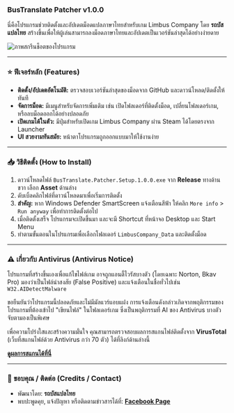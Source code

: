 ### BusTranslate Patcher v1.0.0
นี่คือโปรแกรมช่วยติดตั้งและอัปเดตม็อดแปลภาษาไทยสำหรับเกม Limbus Company โดย **รถบัสแปลไทย** สร้างขึ้นเพื่อให้ผู้เล่นสามารถลงม็อดภาษาไทยและอัปเดตเป็นเวอร์ชันล่าสุดได้อย่างง่ายดาย

![ภาพสกรีนช็อตของโปรแกรม](https://i.postimg.cc/c4qtZ7dw/Screenshot-2025-06-06-155952.png)

---

### ⭐ ฟีเจอร์หลัก (Features)
* **ติดตั้ง/อัปเดตอัตโนมัติ:** ตรวจสอบเวอร์ชันล่าสุดของม็อดจาก GitHub และดาวน์โหลด/ติดตั้งให้ทันที
* **จัดการม็อด:** มีเมนูสำหรับจัดการเพิ่มเติม เช่น เปิดโฟลเดอร์ที่ติดตั้งม็อด, เปลี่ยนโฟลเดอร์เกม, หรือลบม็อดออกได้อย่างปลอดภัย
* **เปิดเกมได้ในตัว:** มีปุ่มสำหรับเปิดเกม Limbus Company ผ่าน Steam ได้โดยตรงจาก Launcher
* **UI สวยงามทันสมัย:** หน้าตาโปรแกรมถูกออกแบบมาให้ใช้งานง่าย

---

### 📥 วิธีติดตั้ง (How to Install)
1.  ดาวน์โหลดไฟล์ `BusTranslate.Patcher.Setup.1.0.0.exe` จาก **Release** ทางด้านขวา เลือก **Asset** ด้านล่าง
2.  ดับเบิ้ลคลิกไฟล์ที่ดาวน์โหลดมาเพื่อเริ่มการติดตั้ง
3.  **สำคัญ:** หาก Windows Defender SmartScreen แจ้งเตือนสีฟ้า ให้คลิก `More info` > `Run anyway` เพื่อทำการติดตั้งต่อไป
4.  เมื่อติดตั้งเสร็จ โปรแกรมจะเปิดขึ้นมา และจะมี Shortcut ที่หน้าจอ Desktop และ Start Menu
5.  ทำตามขั้นตอนในโปรแกรมเพื่อเลือกโฟลเดอร์ `LimbusCompany_Data` และติดตั้งม็อด

---

### ⚠️ เกี่ยวกับ Antivirus (Antivirus Notice)
โปรแกรมที่สร้างขึ้นเองเพื่อแก้ไขไฟล์เกม อาจถูกแอนตี้ไวรัสบางตัว (โดยเฉพาะ Norton, Bkav Pro) มองว่าเป็นไฟล์น่าสงสัย (False Positive) และแจ้งเตือนในชื่อทั่วไปเช่น `W32.AIDetectMalware`

ขอยืนยันว่าโปรแกรมนี้ปลอดภัยและไม่มีมัลแวร์แอบแฝง การแจ้งเตือนดังกล่าวเกิดจากพฤติกรรมของโปรแกรมที่ต้องเข้าไป "เขียนไฟล์" ในโฟลเดอร์เกม ซึ่งเป็นพฤติกรรมที่ AI ของ Antivirus บางตัวจับตามองเป็นพิเศษ

เพื่อความโปร่งใสและสร้างความมั่นใจ คุณสามารถตรวจสอบผลการสแกนไฟล์ติดตั้งจาก **VirusTotal** (เว็บที่สแกนไฟล์ด้วย Antivirus กว่า 70 ตัว) ได้ที่ลิงก์ด้านล่างนี้

**[ดูผลการสแกนได้ที่นี่](https://www.virustotal.com/gui/file/a78d81c212b06e623012463aafb766790650e2efd7a4f9bd08462fd8465222eb/detection)**

---

### 🙏 ขอบคุณ / ติดต่อ (Credits / Contact)
* พัฒนาโดย: **รถบัสแปลไทย**
* พบปะพูดคุย, แจ้งปัญหา หรือติดตามข่าวสารได้ที่: **[Facebook Page](https://www.facebook.com/bustranslate)**
